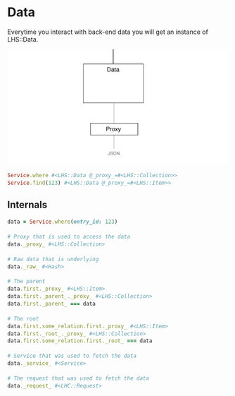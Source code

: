 Data
===

Everytime you interact with back-end data you will get an instance of LHS::Data.

![Data](data.jpg)

```ruby
Service.where #<LHS::Data @_proxy_=#<LHS::Collection>>
Service.find(123) #<LHS::Data @_proxy_=#<LHS::Item>>
```

## Internals

```ruby
data = Service.where(entry_id: 123)

# Proxy that is used to access the data
data._proxy_ #<LHS::Collection>

# Raw data that is underlying
data._raw_ #<Hash>

# The parent
data.first._proxy_ #<LHS::Item>
data.first._parent_._proxy_ #<LHS::Collection>
data.first._parent_ === data

# The root
data.first.some_relation.first._proxy_ #<LHS::Item>
data.first._root_._proxy_ #<LHS::Collection>
data.first.some_relation.first._root_ === data

# Service that was used to fetch the data
data._service_ #<Service>

# The request that was used to fetch the data
data._request_ #<LHC::Request>
```

